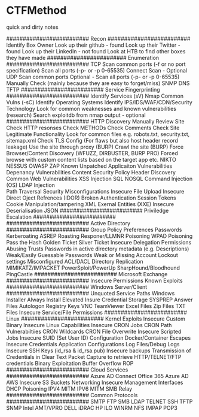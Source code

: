 # CTFMethod
quick and dirty notes


#########################
Recon
#########################
Identify Box Owner
   Look up their github - found
   Look up their Twitter - found
   Look up their LinkedIn - not found
   Look at HTB to find other boxes they have made
######################## 
Enumeration
#########################
TCP
   Scan common ports (-f or no port specification)
   Scan all ports (-p- or -p 0-65535)
   Connect Scan - Optional
UDP
   Scan common ports
   Optional - Scan all ports (-p- or -p 0-65535)
   Manually Check (mainly because they are easy to forget/miss)
   SNMP
   DNS
   TFTP
#########################
Service Fingerprinting
#########################
   Identify Services (sV)
   Nmap Common Vulns (-sC)
Identify Operating Systems
Identify IPS/IDS/WAF/CDN/Security Technology
Look for common weaknesses and known vulnerabilities (research)
Search exploitdb from nmap output - optional
#########################
HTTP Discovery
Manually Review Site
Check HTTP resonses
Check METHODs
Check Comments
Check Site Legitimate Functionality
Look for common files e.g. robots.txt, security.txt, sitemap.xml
Check TLS Config (For flaws but also host header record leakage)
Use the site through proxy (BURP)
Crawl the site (BURP)
Force Browser/Content Discovery (WFUZZ, DIRBUSTER, BURP PRO)
Forced browse with custom content lists based on the target app etc.
NIKTO
NESSUS
OWASP ZAP
Known Unpatched Applicaiton Vulnerabilities
Depenancy Vulnerabilities
Content Security Policy Header Discovery
Common Web Vulnerabilities
 XSS
 Injection
  SQL
NOSQL
Command Injection (OS)
LDAP Injection  
 Path Traversal
 Security Misconfigurations
 Insecure File Upload
 Insecure Direct Oject Refrences (IDOR)
Broken Authentication
Session Tokens
Cookie Manipulation/tampering
XML Exernal Entities (XXE)
Insecure Deserialisation
JSON
#########################
Priviledge Escalation
#########################
#########################
Active Directory
#########################
Group Policy Preferences Passwords
Kerberoating
ASREP Roasting
Responer/LLMNR Poisoning
WPAD Poisoning
Pass the Hash
Golden Ticket
Silver Ticket
Insecure Delegation Permissions
Abusing Trusts
Passwords in active directory metadata (e.g. Descriptions)
Weak/Easily Guessable Passwords
Weak or Missing Account Lockout settings
Misconfigured ACL/DACL
Directory Replication
MIMIKATZ/IMPACKET
PowerSploit/PowerUp
SharpHound/Bloodhound
PingCastle
#########################
Microsoft Exchange
#########################
Insecure Permissions
Known Exploits
#########################
Windows Server/Client
#########################
Unquoted Service Paths
Windows Installer Always Install Elevated
Insure Credential Storage
SYSPREP Answer Files
Autologon Registry Keys
VNC
TeamViewer
Excel Files
Zip Files
TXT Files
Insecure Service/File Permissions
#########################
Linux
#########################
Kernel Exploits
Insecure Custom Binary
Insecure Linux Capabilities
Insecure CRON Jobs
CRON Path Vulnerabiltiies
CRON Wildcards
CRON File Overwrite
Insecure Scripted Jobs
Insecure SUID (Set User ID) Configuration
Docker/Container Escapes
Insecure Credentials
Application Configurations
Log Files/Debug Logs
Insecure SSH Keys (id_rsa & id_rsa.pub)
Insecure backups
Transmission of Credentials in Clear Text
Packet Capture to retrieve HTTP/TELNET/FTP credentials
Binary Exploitation
Buffer Overflow
ROP
#########################
Cloud Services
#########################
Azure AD Connect
Office 365
Azure AD
AWS
Insecure S3 Buckets
Networking
Insecure Management Interfaces
DHCP Poisoning
IPV4 MITM
IPV6 MITM
SMB Relay
#########################
Common Protocols
#########################
SMTP
FTP
SMB
LDAP
TELNET
SSH
TFTP
SNMP
Intel AMT/VPRO
DELL iDRAC
HP ILO
WINRM
NFS
IMPAP
POP3
